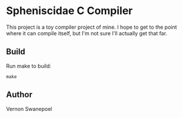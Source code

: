# Spheniscidae C Compiler

This project is a toy compiler project of mine.  I hope to 
get to the point where it can compile itself, but I'm not sure
I'll actually get that far.

## Build

Run make to build:

    make

## Author

Vernon Swanepoel
